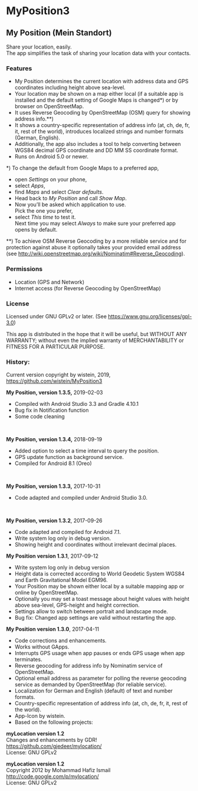 # MyPosition3
 
## My Position (Mein Standort)
 
Share your location, easily.  
The app simplifies the task of sharing your location data with your contacts.
### Features
- My Position determines the current location with address data and GPS coordinates including height above sea-level. 
- Your location may be shown on a map either local (if a suitable app is installed and the default setting of Google Maps is changed*) or by browser on OpenStreetMap.
- It uses Reverse Geocoding by OpenStreetMap (OSM) query for showing address info.**)
- It shows a country-specific representation of address info (at, ch, de, fr, it, rest of the world), introduces localized strings and number formats (German, English).
- Additionally, the app also includes a tool to help converting between WGS84 decimal GPS coordinate and DD MM SS coordinate format.
- Runs on Android 5.0 or newer.

*) To change the default from Google Maps to a preferred app,
- open <i>Settings</i> on your phone, 
- select <I>Apps</I>, 
- find <i>Maps</i> and select <i>Clear defaults</i>. 
- Head back to <i>My Position</I> and call <I>Show Map</I>. 
- Now you’ll be asked which application to use.  
Pick the one you prefer,
- select <i>This time</I> to test it.  
Next time you may select <i>Always</I> to make sure your preferred app opens by default.

**) To achieve OSM Reverse Geocoding by a more reliable service and for protection against abuse it optionally takes your provided email address  
(see http://wiki.openstreetmap.org/wiki/Nominatim#Reverse_Geocoding).

 
### Permissions
- Location (GPS and Network)
- Internet access (for Reverse Geocoding by OpenStreetMap)

### License
Licensed under GNU GPLv2 or later. (See https://www.gnu.org/licenses/gpl-3.0)
 
This app is distributed in the hope that it will be useful, but WITHOUT ANY WARRANTY; without even the implied warranty of MERCHANTABILITY or FITNESS FOR A PARTICULAR PURPOSE.

### History:

Current version copyright by wistein, 2019,<br>
https://github.com/wistein/MyPosition3<BR>

<B>My Position, version 1.3.5,</B> 2019-02-03<br>
 - Compiled with Android Studio 3.3 and Gradle 4.10.1
 - Bug fix in Notification function 
 - Some code cleaning
<br>

<B>My Position, version 1.3.4,</B> 2018-09-19<br>
 - Added option to select a time interval to query the position.
 - GPS update function as background service.
 - Compiled for Android 8.1 (Oreo)
<br>

<B>My Position, version 1.3.3,</B> 2017-10-31<br>
 - Code adapted and compiled under Android Studio 3.0.
<br>

<B>My Position, version 1.3.2</B>, 2017-09-26<br>

  - Code adapted and compiled for Android 7.1.
  - Write system log only in debug version.
  - Showing height and coordinates without irrelevant decimal places.

<B>My Position version 1.3.1</B>, 2017-09-12<br> 

  - Write system log only in debug version
  - Height data is corrected according to World Geodetic System WGS84 and Earth Gravitational Model EGM96.
  - Your Position may be shown either local by a suitable mapping app or online by OpenStreetMap.
  - Optionally you may set a toast message about height values with height above sea-level, GPS-height and height correction.
  - Settings allow to switch between portrait and landscape mode. 
  - Bug fix: Changed app settings are valid without restarting the app.
 
<B>My Position version 1.3.0</B>, 2017-04-11<br> 

  - Code corrections and enhancements.
  - Works without GApps.
  - Interrupts GPS usage when app pauses or ends GPS usage when app terminates.
  - Reverse geocoding for address info by Nominatim service of OpenStreetMap.
  - Optional email address as parameter for polling the reverse geocoding service as demanded by OpenStreetMap (for reliable service).
  - Localization for German and English (default) of text and number formats.
  - Country-specific representation of address info (at, ch, de, fr, it, rest of the world).
  - App-Icon by wistein.
  - Based on the following projects:
  
<B>myLocation version 1.2</B> <BR>
Changes and enhancements by GDR!<br>
https://github.com/gjedeer/mylocation/<br>
License: GNU GPLv2

<B>myLocation version 1.2</B><br>
Copyright 2012 by Mohammad Hafiz Ismail<br>
http://code.google.com/p/mylocation/<br>
License: GNU GPLv2
 
